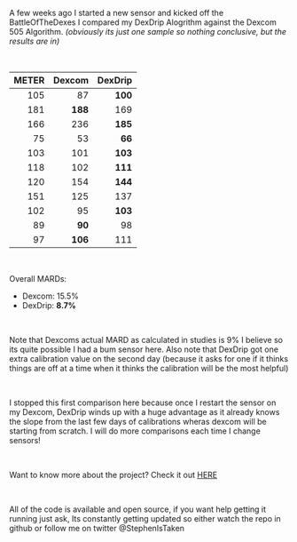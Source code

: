 
A few weeks ago I started a new sensor and kicked off the BattleOfTheDexes
I compared my DexDrip Alogrithm against the Dexcom 505 Algorithm.
_(obviously its just one sample so nothing conclusive, but the results are in)_

&nbsp;


METER | Dexcom | DexDrip
-----:|-----:|-----:
105 | 87 | **100**
181 | **188** | 169
166 | 236 | **185**
75 | 53 | **66**
103 | 101 | **103**
118 | 102 | **111**
120 | 154 | **144**
151  | 125 | 137
102 | 95 | **103**
89 | **90** | 98
97 | **106** | 111

&nbsp;

Overall MARDs:
* Dexcom: 15.5%
* DexDrip: **8.7%**

&nbsp;

Note that Dexcoms actual MARD as calculated in studies is 9% I believe so its quite possible I had a bum sensor here. Also note that DexDrip got one extra calibration value on the second day (because it asks for one if it thinks things are off at a time when it thinks the calibration will be the most helpful)

&nbsp;

I stopped this first comparison here because once I restart the sensor on my Dexcom, DexDrip winds up with a huge advantage as it already knows the slope from the last few days of calibrations wheras dexcom will be starting from scratch. I will do more comparisons each time I change sensors!

&nbsp;

Want to know more about the project? Check it out [HERE](http://stephenblackwasalreadytaken.github.io/DexDrip)

&nbsp;

All of the code is available and open source, if you want help getting it running just ask, Its constantly getting updated so either watch the repo in github or follow me on twitter @StephenIsTaken
